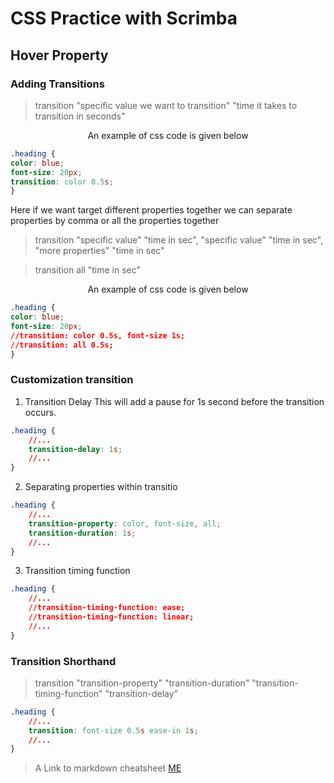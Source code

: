 <h1>CSS Practice with Scrimba</h1>

<h2>Hover Property</h2>


<h3>Adding Transitions</h3>

>transition "specific value we want to transition" "time it takes to transition in seconds"

<p align="center">An example of css code is given below</p>

```css
.heading {
color: blue;
font-size: 20px;
transition: color 0.5s;
}
```

Here if we want target different properties together we can separate properties by comma or all the properties together

>transition "specific value" "time in sec", "specific value" "time in sec", "more properties" "time in sec"

>transition all "time in sec"


<p align="center">An example of css code is given below</p>

```css
.heading {
color: blue;
font-size: 20px;
//transition: color 0.5s, font-size 1s;
//transition: all 0.5s;
}
```

<h3>Customization transition</h3>

1. Transition Delay
This will add a pause for 1s second before the transition occurs.
```css
.heading {
    //...
    transition-delay: 1s;
    //...
}
```

2. Separating properties within transitio
```css
.heading {
    //...
    transition-property: color, font-size, all;
    transition-duration: 1s;
    //...
}
```

3. Transition timing function
```css
.heading {
    //...
    //transition-timing-function: ease;
    //transition-timing-function: linear;
    //...
}
```

<h3>Transition Shorthand</h3>

>transition "transition-property" "transition-duration" "transition-timing-function" "transition-delay"

```css
.heading {
    //...
    transition: font-size 0.5s ease-in 1s;
    //...
}
```







> A Link to markdown cheatsheet [ME][1]



[1]: https://github.com/adam-p/markdown-here/wiki/Markdown-Cheatsheet